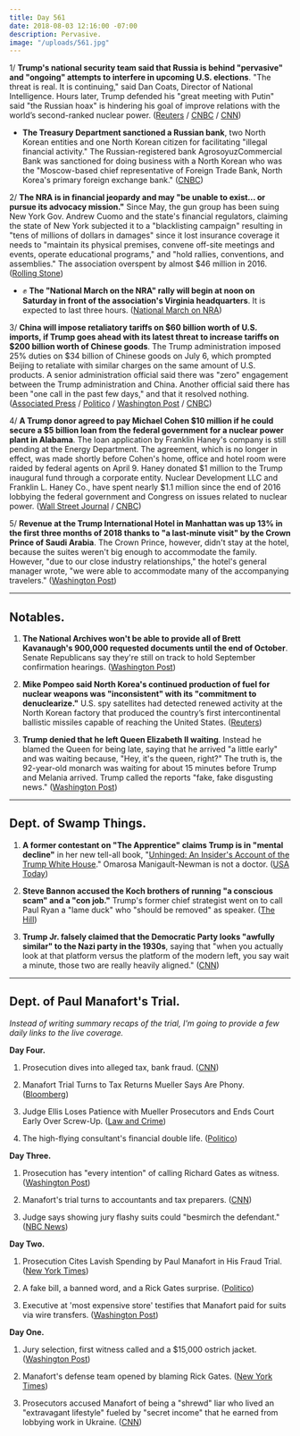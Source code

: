 ```yaml
---
title: Day 561
date: 2018-08-03 12:16:00 -07:00
description: Pervasive.
image: "/uploads/561.jpg"
---
```


1/ **Trump's national security team said that Russia is behind "pervasive" and "ongoing" attempts to interfere in upcoming U.S. elections**. "The threat is real. It is continuing," said Dan Coats, Director of National Intelligence. Hours later, Trump defended his "great meeting with Putin" said "the Russian hoax" is hindering his goal of improve relations with the world’s second-ranked nuclear power. ([Reuters](https://www.reuters.com/article/us-usa-election-security/u-s-cites-pervasive-russian-efforts-to-weaken-election-idUSKBN1KN2KQ) / [CNBC](https://www.cnbc.com/2018/08/02/national-security-leaders-warn-of-pervasive-threats-to-us-elections.html) / [CNN](https://www.cnn.com/2018/08/02/politics/donald-trump-vladimir-putin-pennsylvania-rally/index.html))

* **The Treasury Department sanctioned a Russian bank**, two North Korean entities and one North Korean citizen for facilitating "illegal financial activity." The Russian-registered bank AgrosoyuzCommercial Bank was sanctioned for doing business with a North Korean who was the "Moscow-based chief representative of Foreign Trade Bank, North Korea's primary foreign exchange bank." ([CNBC](https://www.cnbc.com/2018/08/03/trump-administration-sanctions-russian-bank-for-north-korea-ties.html))

2/ **The NRA is in financial jeopardy and may "be unable to exist... or pursue its advocacy mission."** Since May, the gun group has been suing New York Gov. Andrew Cuomo and the state's financial regulators, claiming the state of New York subjected it to a "blacklisting campaign" resulting in "tens of millions of dollars in damages" since it lost insurance coverage it needs to "maintain its physical premises, convene off-site meetings and events, operate educational programs," and "hold rallies, conventions, and assemblies." The association overspent by almost $46 million in 2016. ([Rolling Stone](https://www.rollingstone.com/politics/politics-news/nra-financial-trouble-706371/))

* ✊ **The "National March on the NRA" rally will begin at noon on Saturday in front of the association's Virginia headquarters**. It is expected to last three hours. ([National March on NRA](https://www.marchonnra.org/info))

3/ **China will impose retaliatory tariffs on $60 billion worth of U.S. imports, if Trump goes ahead with its latest threat to increase tariffs on $200 billion worth of Chinese goods**. The Trump administration imposed 25% duties on $34 billion of Chinese goods on July 6, which prompted Beijing to retaliate with similar charges on the same amount of U.S. products. A senior administration official said there was "zero" engagement between the Trump administration and China. Another official said there has been "one call in the past few days," and that it resolved nothing. ([Associated Press](https://apnews.com/1c8b637bbc56404eb787acf7854d95c3) / [Politico](https://www.politico.com/story/2018/08/03/china-will-retaliate-with-tariffs-760862) / [Washington Post](https://www.washingtonpost.com/world/asia_pacific/china-warns-it-could-fire-back-with-tariffs-of-60-billion-in-us-goods/2018/08/03/57ffbf56-9716-11e8-8ffb-5de6d5e49ada_story.html) / [CNBC](https://www.cnbc.com/2018/08/03/there-is-zero-engagement-between-us-and-china-as-trade-tensions-esca.html))

4/ **A Trump donor agreed to pay Michael Cohen $10 million if he could secure a $5 billion loan from the federal government for a nuclear power plant in Alabama**. The loan application by Franklin Haney's company is still pending at the Energy Department. The agreement, which is no longer in effect, was made shortly before Cohen's home, office and hotel room were raided by federal agents on April 9. Haney donated $1 million to the Trump inaugural fund through a corporate entity. Nuclear Development LLC and Franklin L. Haney Co., have spent nearly $1.1 million since the end of 2016 lobbying the federal government and Congress on issues related to nuclear power.  ([Wall Street Journal](https://www.wsj.com/articles/top-trump-donor-agreed-to-pay-michael-cohen-10-million-for-nuclear-project-push-sources-say-1533245330) / [CNBC](https://www.cnbc.com/2018/08/02/trump-donor-agreed-to-pay-michael-cohen-10-million-in-consulting-deal.html))

5/ **Revenue at the Trump International Hotel in Manhattan was up 13% in the first three months of 2018 thanks to "a last-minute visit" by the Crown Prince of Saudi Arabia**. The Crown Prince, however, didn't stay at the hotel, because the suites weren't big enough to accommodate the family. However, "due to our close industry relationships," the hotel's general manager wrote, "we were able to accommodate many of the accompanying travelers." ([Washington Post](https://www.washingtonpost.com/politics/at-president-trumps-hotel-in-new-york-revenue-went-up-this-spring--thanks-to-a-visit-from-big-spending-saudis/2018/08/03/58755392-9112-11e8-bcd5-9d911c784c38_story.html))

---

## Notables.

1. **The National Archives won't be able to provide all of Brett Kavanaugh's 900,000 requested documents until the end of October**. Senate Republicans say they're still on track to hold September confirmation hearings. ([Washington Post](https://www.washingtonpost.com/politics/national-archives-says-it-wont-be-able-to-produce-all-kavanaugh-documents-until-end-of-october/2018/08/02/011a9f1e-966f-11e8-8ffb-5de6d5e49ada_story.html))

2. **Mike Pompeo said North Korea's continued production of fuel for nuclear weapons was "inconsistent" with its "commitment to denuclearize."** U.S. spy satellites had detected renewed activity at the North Korean factory that produced the country’s first intercontinental ballistic missiles capable of reaching the United States. ([Reuters](https://www.reuters.com/article/us-asean-singapore-northkorea-usa/pompeo-says-north-korea-weapons-work-inconsistent-with-kim-pledge-idUSKBN1KO0Z5))

3. **Trump denied that he left Queen Elizabeth II waiting**. Instead he blamed the Queen for being late, saying that he arrived "a little early" and was waiting because, "Hey, it's the queen, right?" The truth is, the 92-year-old monarch was waiting for about 15 minutes before Trump and Melania arrived. Trump called the reports "fake, fake disgusting news." ([Washington Post](https://www.washingtonpost.com/news/worldviews/wp/2018/08/03/president-trump-denies-he-was-late-to-meet-queen-elizabeth-brits-arent-convinced/))

---

## Dept. of Swamp Things. 

1. **A former contestant on "The Apprentice" claims Trump is in "mental decline"** in her new tell-all book, "[Unhinged: An Insider's Account of the Trump White House](https://amzn.to/2Mh4Kyb)." Omarosa Manigault-Newman is not a doctor. ([USA Today](https://www.usatoday.com/story/news/politics/onpolitics/2018/08/03/omarosa-tell-all-book-claims-she-observed-trumps-mental-decline/897153002/))

2. **Steve Bannon accused the Koch brothers of running "a conscious scam" and a "con job."** Trump's former chief strategist went on to call Paul Ryan a "lame duck" who "should be removed" as speaker. ([The Hill](http://thehill.com/homenews/administration/400188-exclusive-bannon-blasts-con-artist-kochs-lame-duck-ryan-diminished))

3. **Trump Jr. falsely claimed that the Democratic Party looks "awfully similar" to the Nazi party in the 1930s**, saying that "when you actually look at that platform versus the platform of the modern left, you say wait a minute, those two are really heavily aligned." ([CNN](https://www.cnn.com/2018/08/02/politics/donald-trump-jr-dinesh-dsouza/index.html))

---

## Dept. of Paul Manafort's Trial.

*Instead of writing summary recaps of the trial, I'm going to provide a few daily links to the live coverage.*

**Day Four.**

1. Prosecution dives into alleged tax, bank fraud. ([CNN](https://www.cnn.com/2018/08/03/politics/paul-manafort-trial-day-four/index.html))

2. Manafort Trial Turns to Tax Returns Mueller Says Are Phony. ([Bloomberg](https://www.bloomberg.com/news/articles/2018-08-03/manafort-trial-turns-to-tax-returns-mueller-says-are-phony))

3. Judge Ellis Loses Patience with Mueller Prosecutors and Ends Court Early Over Screw-Up. ([Law and Crime](https://lawandcrime.com/awkward/judge-ellis-loses-all-patience-with-prosecutors-and-ends-court-early-over-major-screw-up/))

4. The high-flying consultant's financial double life. ([Politico](https://www.politico.com/story/2018/08/03/paul-manafort-trial-2018-761300))

**Day Three.**

1. Prosecution has "every intention" of calling Richard Gates as witness. ([Washington Post](https://www.washingtonpost.com/news/local/wp/2018/08/02/paul-manafort-trial-day-3-live-updates/))

2. Manafort's trial turns to accountants and tax preparers. ([CNN](https://www.cnn.com/2018/08/02/politics/manafort-trial-day-three/index.html))

3. Judge says showing jury flashy suits could "besmirch the defendant." ([NBC News](https://www.nbcnews.com/news/crime-courts/paul-manafort-live-blog-trump-s-former-campaign-chair-begins-n896091))

**Day Two.**

1. Prosecution Cites Lavish Spending by Paul Manafort in His Fraud Trial. ([New York Times](https://www.nytimes.com/2018/08/01/us/politics/paul-manafort-fraud-trial.html))

2. A fake bill, a banned word, and a Rick Gates surprise. ([Politico](https://www.politico.com/story/2018/08/01/paul-manafort-trial-testimony-day-2-756749))

3. Executive at 'most expensive store' testifies that Manafort paid for suits via wire transfers. ([Washington Post](https://www.washingtonpost.com/news/local/wp/2018/08/01/paul-manafort-trial-day-two/))

**Day One.**

1. Jury selection, first witness called and a $15,000 ostrich jacket. ([Washington Post](https://www.washingtonpost.com/news/local/wp/2018/07/31/paul-manafort-trial-live-coverage/))

2. Manafort's defense team opened by blaming Rick Gates. ([New York Times](https://www.nytimes.com/2018/07/31/us/politics/paul-manafort-trial.html))

3. Prosecutors accused Manafort of being a "shrewd" liar who lived an "extravagant lifestyle" fueled by "secret income" that he earned from lobbying work in Ukraine. ([CNN](https://www.cnn.com/interactive/2018/politics/paul-manafort-trial-tracker/#/virginia/all))